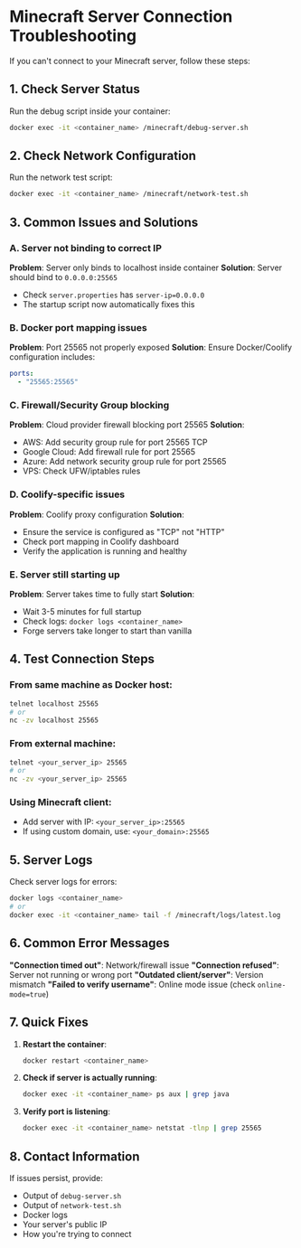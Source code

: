 # Minecraft Server Connection Troubleshooting

If you can't connect to your Minecraft server, follow these steps:

## 1. Check Server Status
Run the debug script inside your container:
```bash
docker exec -it <container_name> /minecraft/debug-server.sh
```

## 2. Check Network Configuration
Run the network test script:
```bash
docker exec -it <container_name> /minecraft/network-test.sh
```

## 3. Common Issues and Solutions

### A. Server not binding to correct IP
**Problem**: Server only binds to localhost inside container
**Solution**: Server should bind to `0.0.0.0:25565`
- Check `server.properties` has `server-ip=0.0.0.0`
- The startup script now automatically fixes this

### B. Docker port mapping issues
**Problem**: Port 25565 not properly exposed
**Solution**: Ensure Docker/Coolify configuration includes:
```yaml
ports:
  - "25565:25565"
```

### C. Firewall/Security Group blocking
**Problem**: Cloud provider firewall blocking port 25565
**Solution**: 
- AWS: Add security group rule for port 25565 TCP
- Google Cloud: Add firewall rule for port 25565
- Azure: Add network security group rule for port 25565
- VPS: Check UFW/iptables rules

### D. Coolify-specific issues
**Problem**: Coolify proxy configuration
**Solution**:
- Ensure the service is configured as "TCP" not "HTTP"
- Check port mapping in Coolify dashboard
- Verify the application is running and healthy

### E. Server still starting up
**Problem**: Server takes time to fully start
**Solution**: 
- Wait 3-5 minutes for full startup
- Check logs: `docker logs <container_name>`
- Forge servers take longer to start than vanilla

## 4. Test Connection Steps

### From same machine as Docker host:
```bash
telnet localhost 25565
# or
nc -zv localhost 25565
```

### From external machine:
```bash
telnet <your_server_ip> 25565
# or
nc -zv <your_server_ip> 25565
```

### Using Minecraft client:
- Add server with IP: `<your_server_ip>:25565`
- If using custom domain, use: `<your_domain>:25565`

## 5. Server Logs
Check server logs for errors:
```bash
docker logs <container_name>
# or
docker exec -it <container_name> tail -f /minecraft/logs/latest.log
```

## 6. Common Error Messages

**"Connection timed out"**: Network/firewall issue
**"Connection refused"**: Server not running or wrong port
**"Outdated client/server"**: Version mismatch
**"Failed to verify username"**: Online mode issue (check `online-mode=true`)

## 7. Quick Fixes

1. **Restart the container**:
   ```bash
   docker restart <container_name>
   ```

2. **Check if server is actually running**:
   ```bash
   docker exec -it <container_name> ps aux | grep java
   ```

3. **Verify port is listening**:
   ```bash
   docker exec -it <container_name> netstat -tlnp | grep 25565
   ```

## 8. Contact Information
If issues persist, provide:
- Output of `debug-server.sh`
- Output of `network-test.sh`
- Docker logs
- Your server's public IP
- How you're trying to connect
